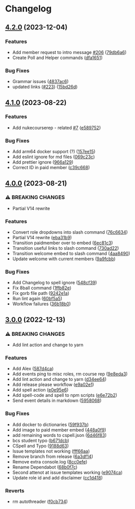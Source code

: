# Changelog

## [4.2.0](https://github.com/hullcss/hullcss-discord-bot/compare/v4.1.0...v4.2.0) (2023-12-04)


### Features

* Add member request to intro message [#206](https://github.com/hullcss/hullcss-discord-bot/issues/206) ([79db6a6](https://github.com/hullcss/hullcss-discord-bot/commit/79db6a670e62e7716aaa31af2cf4cf59ffbb8321))
* Create Poll and Helper commands ([dfa1651](https://github.com/hullcss/hullcss-discord-bot/commit/dfa1651695774d19f0207ca760c52b0b1746ffbb))


### Bug Fixes

* Grammar issues ([4837ac6](https://github.com/hullcss/hullcss-discord-bot/commit/4837ac6f2915398801771181e95a0d073a7bde95))
* updated links ([#223](https://github.com/hullcss/hullcss-discord-bot/issues/223)) ([15bd26d](https://github.com/hullcss/hullcss-discord-bot/commit/15bd26d7a9f02f3afe2aab84128765c19cd46d70))

## [4.1.0](https://github.com/hullcss/hullcss-discord-bot/compare/v4.0.0...v4.1.0) (2023-08-22)


### Features

* Add nukecourserep - related [#7](https://github.com/hullcss/hullcss-discord-bot/issues/7) ([e589752](https://github.com/hullcss/hullcss-discord-bot/commit/e589752edcd9a4eba3c78e6251466e713f6efcbd))


### Bug Fixes

* Add arm64 docker support (?) ([157ee15](https://github.com/hullcss/hullcss-discord-bot/commit/157ee15d9be544de76d811230215b179d389db10))
* Add eslint ignore for md files ([069c23c](https://github.com/hullcss/hullcss-discord-bot/commit/069c23c8b0f8165f1c255a7570e32cb5a3c9cdf6))
* Add prettier ignore ([966a129](https://github.com/hullcss/hullcss-discord-bot/commit/966a1291d9d52dc28154b530848f7e9b6eb5ed5d))
* Correct ID in paid member ([c39c668](https://github.com/hullcss/hullcss-discord-bot/commit/c39c6689b3bbdd07ad3c4ad4e80f05aa8c420081))

## [4.0.0](https://github.com/hullcss/hullcss-discord-bot/compare/v3.0.0...v4.0.0) (2023-08-21)


### ⚠ BREAKING CHANGES

* Partial V14 rewrite

### Features

* Convert role dropdowns into slash command ([76c6634](https://github.com/hullcss/hullcss-discord-bot/commit/76c6634c9156b207e288a8105fc753dae1ded987))
* Partial V14 rewrite ([eba31b9](https://github.com/hullcss/hullcss-discord-bot/commit/eba31b9d2d74b5a74c0abbaf92fc0fd79ae25ccf))
* Transition paidmember over to embed ([6ec81c3](https://github.com/hullcss/hullcss-discord-bot/commit/6ec81c3d07e7df758d8c9b40c308af123ebc4390))
* Transition useful links to slash command ([730ad22](https://github.com/hullcss/hullcss-discord-bot/commit/730ad225e9b50d2e173d8037f8619a27d8f83f0b))
* Transition welcome embed to slash command ([4aa8490](https://github.com/hullcss/hullcss-discord-bot/commit/4aa84902682d4b1fef44f3a83b3cc7c6751c1e00))
* Update welcome with current members ([9a9fcbb](https://github.com/hullcss/hullcss-discord-bot/commit/9a9fcbbbf1d2a960b7900c4081cbcd0f257f90ad))


### Bug Fixes

* Add Changelog to spell ignore ([548cf39](https://github.com/hullcss/hullcss-discord-bot/commit/548cf3969730201264c837c63589088cc3b19b37))
* Fix 8ball command ([1ffb82e](https://github.com/hullcss/hullcss-discord-bot/commit/1ffb82ee1338c281437ecc8216fa4d0d1e5b2fbe))
* Fix gorb file path ([9242e1a](https://github.com/hullcss/hullcss-discord-bot/commit/9242e1a0a871fe3893477fe5c4cab6c8c3173b69))
* Run lint again ([60bf5a5](https://github.com/hullcss/hullcss-discord-bot/commit/60bf5a5e1548b8020b5072abe487b2f2a44c60de))
* Workflow failures ([36b18b0](https://github.com/hullcss/hullcss-discord-bot/commit/36b18b06a8bbc22a4eff48756fd92337cdf9ecba))

## [3.0.0](https://github.com/hullcss/hullcss-discord-bot/compare/v2.0.0...v3.0.0) (2022-12-13)

### ⚠ BREAKING CHANGES

- Add lint action and change to yarn

### Features

- Add Alex ([587d4ca](https://github.com/hullcss/hullcss-discord-bot/commit/587d4cad63f8d8af56f89ead930b6139e5c04069))
- Add events ping to misc roles, rm course rep ([9e8eda3](https://github.com/hullcss/hullcss-discord-bot/commit/9e8eda39e6307adae68f1a042f4beedd902d6d36))
- Add lint action and change to yarn ([d34ee64](https://github.com/hullcss/hullcss-discord-bot/commit/d34ee641078990e21ef6549b3feff99f809306bf))
- Add release please workflow ([e9a02e1](https://github.com/hullcss/hullcss-discord-bot/commit/e9a02e19d3bcd47945c2a051cea1722220f5f6e8))
- Add spell action ([e0e95e6](https://github.com/hullcss/hullcss-discord-bot/commit/e0e95e63dd0c56043d707cdd8f05497dac279ae7))
- Add spell-code and spell to npm scripts ([e6e72b2](https://github.com/hullcss/hullcss-discord-bot/commit/e6e72b22ab7b10d2d3be1338eb08b6cdc8c96212))
- Send event details in markdown ([5958068](https://github.com/hullcss/hullcss-discord-bot/commit/595806866ac3a374d2bc0578f1e89784db422690))

### Bug Fixes

- Add docker to dictionaries ([59f937b](https://github.com/hullcss/hullcss-discord-bot/commit/59f937b47bd8ef632d2be1ebeba8a46a7fc748fd))
- Add image to paid member embed ([448a0f9](https://github.com/hullcss/hullcss-discord-bot/commit/448a0f929671d8bac87b97aea9a14129b67af93d))
- add remaining words to cspell.json ([6d46f83](https://github.com/hullcss/hullcss-discord-bot/commit/6d46f832967b8f835213aa36e43d4037dff7fbc9))
- bcs student typo ([b671dcb](https://github.com/hullcss/hullcss-discord-bot/commit/b671dcb7c7f27aa25fcdb4faa1e392be4f3c6423))
- CSpell and Typo ([9188d63](https://github.com/hullcss/hullcss-discord-bot/commit/9188d63e4bb12a3c1c7da05b302bf4e9f936d165))
- Issue templates not working ([fff66aa](https://github.com/hullcss/hullcss-discord-bot/commit/fff66aa33da4ea99c73ad76984e4282284006cfa))
- Remove branch from release ([6a3df14](https://github.com/hullcss/hullcss-discord-bot/commit/6a3df14325d029ae4b0dd0c7674d2d36f3dd1415))
- Remove extra console.log ([8cc0efe](https://github.com/hullcss/hullcss-discord-bot/commit/8cc0efe01d1ef23b5b715330d33818b62a067a82))
- Rename Dependabot ([68b0f7c](https://github.com/hullcss/hullcss-discord-bot/commit/68b0f7cb257ebaa8a2af33d9da5924f01e4f1a0b))
- Second attenot at issue templates working ([e9074ca](https://github.com/hullcss/hullcss-discord-bot/commit/e9074ca121828e7b789c4ca8e2cf976ca4e81fcc))
- Update role id and add disclaimer ([cc1d418](https://github.com/hullcss/hullcss-discord-bot/commit/cc1d418c54e090a1a3a38d5d6ef47a70dfe8a5f1))

### Reverts

- rm autothreader ([f0cb734](https://github.com/hullcss/hullcss-discord-bot/commit/f0cb73406e36de7bbc1237808877e644a38f62d3))
